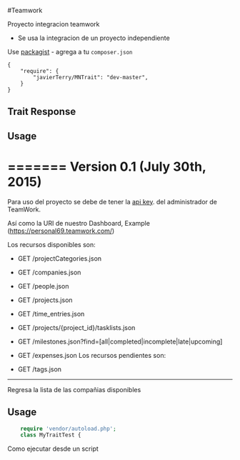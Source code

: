 #Teamwork

Proyecto integracion teamwork 


* Se usa la integracion de un proyecto independiente

Use [packagist](https://github.com/javierTerry/MNTrait.git) - agrega a tu `composer.json`

    {
        "require": {
            "javierTerry/MNTrait": "dev-master",
        }
    }

Trait Response
----------------------------------
## Usage

=======
Version 0.1 (July 30th, 2015)
=======================================

Para uso del proyecto se debe de tener la [api key](http://developer.teamwork.com/enabletheapiandgetyourkey). del administrador de TeamWork.

Así como la URI de nuestro Dashboard, Example (https://personal69.teamwork.com/)

Los recursos disponibles son:

* GET /projectCategories.json
* GET /companies.json
* GET /people.json
* GET /projects.json
* GET /time_entries.json
* GET /projects/{project_id}/tasklists.json
* GET /milestones.json?find=[all|completed|incomplete|late|upcoming]
* GET /expenses.json
Los recursos pendientes son:

* GET /tags.json


----------------------------------
Regresa la lista de las compañias disponibles 

## Usage
```php
    require 'vendor/autoload.php';
	class MyTraitTest {
```

Como ejecutar desde un script	
